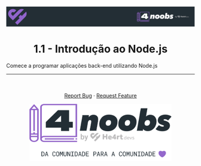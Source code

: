 <!-- Logo 4noobs -->

<p align="center">
  <a href="https://github.com/he4rt/4noobs" target="_blank">
    <img src="../../.github/header_4noobs.svg">
  </a>
</p>

<!-- Title -->

<p align="center">
  <h1 align="center">1.1 - Introdução ao Node.js</h2>
  <span align="center"> Comece a programar aplicações back-end utilizando Node.js</span>
  
</p>

---

<p align="center">
  <br />
  <br />
  <a href="https://github.com/louzada01/node4noobs/issues">Report Bug</a>
  ·
  <a href="https://github.com/louzada01/node4noobs/issues">Request Feature</a>
</p>
<p align="center">
  <a href="https://github.com/he4rt/4noobs" target="_blank">
    <img src="../../.github/footer_4noobs.svg" width="380">
  </a>
</p>

